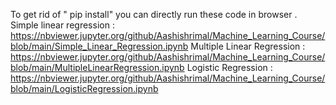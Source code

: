 To get rid of " pip install"
you can directly run these code in browser .
Simple linear regression : 
 https://nbviewer.jupyter.org/github/Aashishrimal/Machine_Learning_Course/blob/main/Simple_Linear_Regression.ipynb
Multiple Linear Regression : 
 https://nbviewer.jupyter.org/github/Aashishrimal/Machine_Learning_Course/blob/main/MultipleLinearRegression.ipynb
Logistic Regression : 
 https://nbviewer.jupyter.org/github/Aashishrimal/Machine_Learning_Course/blob/main/LogisticRegression.ipynb
